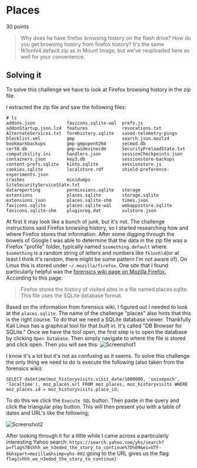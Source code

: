 # Places
30 points
>Why does he have firefox browsing history on the flash drive?
>How do you get browsing history from firefox history?
>It's the same fk1onhl4.default.zip as in Mount Image, but we've reuploaded here as well for your convenience.
## Solving it

To solve this challenge we have to look at Firefox browsing history in the zip file.

I extracted the zip file and saw the following files:

```
# ls
addons.json            favicons.sqlite-wal  prefs.js
addonStartup.json.lz4  features             revocations.txt
AlternateServices.txt  formhistory.sqlite   saved-telemetry-pings
blocklist.xml          gmp                  search.json.mozlz4
bookmarkbackups        gmp-gmpopenh264      secmod.db
cert8.db               gmp-widevinecdm      SecurityPreloadState.txt
compatibility.ini      handlers.json        sessionCheckpoints.json
containers.json        key3.db              sessionstore-backups
content-prefs.sqlite   kinto.sqlite         sessionstore.js
cookies.sqlite         localstore.rdf       shield-preference-experiments.json
crashes                minidumps            SiteSecurityServiceState.txt
datareporting          permissions.sqlite   storage
extensions             places.sqlite        storage.sqlite
extensions.json        places.sqlite-shm    times.json
favicons.sqlite        places.sqlite-wal    webappsstore.sqlite
favicons.sqlite-shm    pluginreg.dat        xulstore.json
````
At first it may look like a bunch of junk, but it's not. The challenge instructions said Firefox browsing history, so I started researching how and where Firefox stores that information.
After some digging through the bowels of Google I was able to determine that the data in the zip file was a Firefox "profile" folder, typically named `$something.default` where `$something` is a random string of letters and numbers like `fk1onhl4`(or at least I think it's random, there might be some pattern I'm not aware of).
On Linux this is stored under `~/.mozilla/firefox`.
One site that I found particularly helpful was the [forensics wiki page on Mozilla Firefox.](http://forensicswiki.org/wiki/Mozilla_Firefox)
According to this page:
>Firefox stores the history of visited sites in a file named places.sqlite. This file uses the SQLite database format.

Based on the information from forensics wiki, I figured out I needed to look at the `places.sqlite`. The name of the challenge "places" also hints that this is the right course.
To do that we need a SQLite database viewer. Thankfully Kali Linux has a graphical tool for that built in. It's called "DB Browser for SQLite."
Once we have the tool open, the first step is to open the database by clicking `Open Database`. Then simply navigate to where the file is stored and click open.
Then you will see this:
![Screenshot1](https://github.com/DigiBrkr/csaw_hsf_qualifier_2017_Places_30/blob/master/Screenshot1.PNG?raw=true)

I know it's a lot but it's not as confusing as it seems. To solve this challenge the only thing we need to do is execute the following (also taken from the forensics wiki):
```
SELECT datetime(moz_historyvisits.visit_date/1000000, 'unixepoch', 'localtime'), moz_places.url FROM moz_places, moz_historyvisits WHERE moz_places.id = moz_historyvisits.place_id;
```
To do this we click the `Execute SQL` button. Then paste in the query and click the triangular play button.
This will then present you with a table of dates and URL's like the following;

![Screenshot2](https://github.com/DigiBrkr/csaw_hsf_qualifier_2017_Places_30/blob/master/Screenshot2.PNG?raw=true)

After looking through it for a little while I came across a particularly interesting Yahoo search: `https://search.yahoo.com/yhs/search?p=flag%7Bshhh_we_n3eded_the_story_to_continue%7D%09&ei=UTF-8&hspart=mozilla&hsimp=yhs-002` going to the URL gives us the flag:
`flag{shhh_we_n3eded_the_story_to_continue}`

